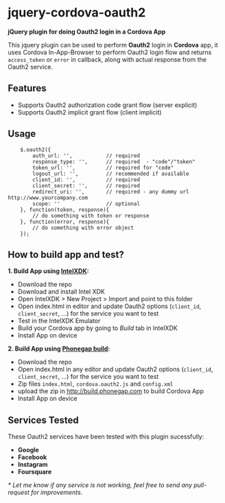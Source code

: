 jquery-cordova-oauth2
=====================

__jQuery plugin for doing Oauth2 login in a Cordova App__

This jquery plugin can be used to perform __Oauth2__ login in __Cordova__ app, it uses Cordova In-App-Browser to perform Oauth2 login flow and returns `access_token` or `error` in callback, along with actual response from the Oauth2 service.

Features
-
- Supports Oauth2 authorization code grant flow (server explicit)
- Supports Oauth2 implicit grant flow (client implicit)

Usage
-

```
    $.oauth2({
        auth_url: '',           // required
        response_type: '',      // required  - "code"/"token"
        token_url: '',          // required for "code"
        logout_url: '',         // recommended if available
        client_id: '',          // required
        client_secret: '',      // required
        redirect_uri: '',       // required - any dummy url http://www.yourcompany.com
        scope: ''               // optional
    }, function(token, response){
        // do something with token or response
    }, function(error, response){
        // do something with error object
    }); 
```

How to build app and test?
-
__1. Build App using [IntelXDK](http://xdk.intel.com):__
- Download the repo
- Download and install Intel XDK
- Open IntelXDK > New Project > Import and point to this folder
- Open index.html in editor and update Oauth2 options (`client_id`, `client_secret`, ...) for the service you want to test
- Test in the IntelXDK Emulator
- Build your Cordova app by going to _Build_ tab in IntelXDK
- Install App on device

__2. Build App using [Phonegap build](http://build.phonegap.com):__
- Download the repo
- Open index.html in any editor and update Oauth2 options (`client_id`, `client_secret`, ...) for the service you want to test
- Zip files `index.html`, `cordova.oauth2.js` and `config.xml`
- upload the zip in http://build.phonegap.com to build Cordova App
- Install App on device
 

Services Tested
-
These Oauth2 services have been tested with this plugin sucessfully:
- __Google__ 
- __Facebook__ 
- __Instagram__ 
- __Foursquare__ 

_* Let me know if any service is not working, feel free to send any pull-request for improvements._

